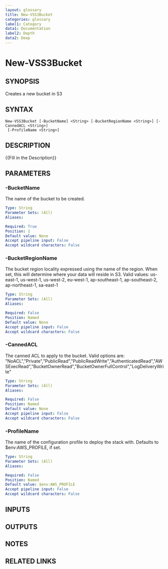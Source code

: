 ```yaml
---
layout: glossary
title: New-VSS3Bucket
categories: glossary
label1: Category
data1: Documentation
label2: Depth
data2: Deep
---
```


# New-VSS3Bucket

## SYNOPSIS
Creates a new bucket in S3

## SYNTAX

```
New-VSS3Bucket [-BucketName] <String> [-BucketRegionName <String>] [-CannedACL <String>]
 [-ProfileName <String>]
```

## DESCRIPTION
{{Fill in the Description}}

## PARAMETERS

### -BucketName
The name of the bucket to be created.

```yaml
Type: String
Parameter Sets: (All)
Aliases: 

Required: True
Position: 1
Default value: None
Accept pipeline input: False
Accept wildcard characters: False
```

### -BucketRegionName
The bucket region locality expressed using the name of the region.
When set, this will determine where your data will reside in S3.
Valid values: us-east-1, us-west-1, us-west-2, eu-west-1, ap-southeast-1, ap-southeast-2, ap-northeast-1, sa-east-1

```yaml
Type: String
Parameter Sets: (All)
Aliases: 

Required: False
Position: Named
Default value: None
Accept pipeline input: False
Accept wildcard characters: False
```

### -CannedACL
The canned ACL to apply to the bucket.
Valid options are: "NoACL","Private","PublicRead","PublicReadWrite","AuthenticatedRead","AWSExecRead","BucketOwnerRead","BucketOwnerFullControl","LogDeliveryWrite"

```yaml
Type: String
Parameter Sets: (All)
Aliases: 

Required: False
Position: Named
Default value: None
Accept pipeline input: False
Accept wildcard characters: False
```

### -ProfileName
The name of the configuration profile to deploy the stack with.
Defaults to $env:AWS_PROFILE, if set.

```yaml
Type: String
Parameter Sets: (All)
Aliases: 

Required: False
Position: Named
Default value: $env:AWS_PROFILE
Accept pipeline input: False
Accept wildcard characters: False
```

## INPUTS

## OUTPUTS

## NOTES

## RELATED LINKS

